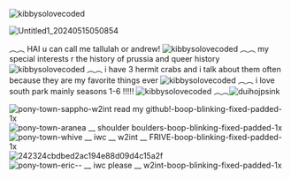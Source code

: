 ![kibbysolovecoded](https://github.com/yaoipaddles/yaoipaddles/assets/169467251/8e83ed01-e4b1-4488-8fe7-1ba37710412b)

![Untitled1_20240515050854](https://github.com/yaoipaddles/yaoipaddles/assets/169467251/fed31980-27f2-4aaa-a714-e15f6021b8a8)


︵︵ HAI u can call me tallulah or andrew! 
![kibbysolovecoded](https://github.com/yaoipaddles/yaoipaddles/assets/169467251/8b8687d1-7f18-4186-86b7-a7bc7623248a)
︵︵
my special interests r the history of prussia and queer history 
![kibbysolovecoded](https://github.com/yaoipaddles/yaoipaddles/assets/169467251/6d2235e6-fd22-4cfd-9061-f577258dd364)
︵︵
i have 3 hermit crabs and i talk about them often because they are my favorite things ever
![kibbysolovecoded](https://github.com/yaoipaddles/yaoipaddles/assets/169467251/fb7f4b96-01dd-46e1-a61e-c19fed723e1f)
︵︵
i love south park mainly seasons 1-6 !!!!! 
![kibbysolovecoded](https://github.com/yaoipaddles/yaoipaddles/assets/169467251/fb7f4b96-01dd-46e1-a61e-c19fed723e1f)
︵︵![duihojpsink](https://github.com/yaoipaddles/yaoipaddles/assets/169467251/4dd3bead-2731-4504-abb1-e93b589cd3e4)

![pony-town-sappho-_w2int_ read my github!-boop-blinking-fixed-padded-1x](https://github.com/yaoipaddles/yaoipaddles/assets/169467251/f58e0c06-6cfe-4b4e-8a43-f4e7f471d411)
![pony-town-aranea __ shoulder boulders-boop-blinking-fixed-padded-1x](https://github.com/yaoipaddles/yaoipaddles/assets/169467251/e0ca35ec-f4e9-4f85-9f04-ae27e59dd89e)
![pony-town-whive __ iwc __ w2int __ FRIVE-boop-blinking-fixed-padded-1x](https://github.com/yaoipaddles/yaoipaddles/assets/169467251/5c32103a-f552-4450-ba67-481ef06c93b2)
![242324cbdbed2ac194e88d09d4c15a2f](https://github.com/yaoipaddles/yaoipaddles/assets/169467251/7d632a4c-c9ae-437f-b4c6-4797d8c84a67)
![pony-town-eric-- __ iwc please __ w2int-boop-blinking-fixed-padded-1x](https://github.com/yaoipaddles/yaoipaddles/assets/169467251/36603213-a010-40e1-970a-49ceceb9cd52)
